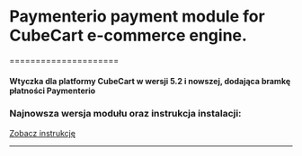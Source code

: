 # Paymenterio payment module for CubeCart e-commerce engine.
=====================


#### Wtyczka dla platformy CubeCart w wersji 5.2 i nowszej, dodająca bramkę płatności Paymenterio ####


### Najnowsza wersja modułu oraz instrukcja instalacji:
[Zobacz instrukcję](instrukcja.pdf)


---------------------------------------